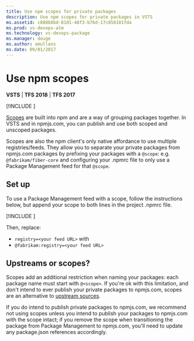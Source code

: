 ```yaml
---
title: Use npm scopes for private packages
description: Use npm scopes for private packages in VSTS
ms.assetid: c88868bd-8101-48f3-b76d-17c858181fda
ms.prod: vs-devops-alm
ms.technology: vs-devops-package
ms.manager: douge
ms.author: amullans
ms.date: 09/01/2017
---
```


[//]: # (monikerRange: '>= tfs-2017') 

# Use npm scopes

**VSTS** | **TFS 2018** | **TFS 2017**

[!INCLUDE [](../_shared/availability-npm.md)]

[Scopes](https://docs.npmjs.com/misc/scope) are built into npm and are a way of grouping packages together.
In VSTS and in npmjs.com, you can publish and use both scoped and unscoped packages. 

Scopes are also the npm client's only native affordance to use multiple registries/feeds.
They allow you to separate your private packages from npmjs.com packages by prefixing your packages with a `@scope`:
e.g. `@fabrikam/fiber-core` and configuring your .npmrc file to only use a Package Management feed for that `@scope`. 

## Set up
To use a Package Management feed with a scope, follow the instructions below, but append your scope to both lines in the project .npmrc file.

[!INCLUDE [](../_shared/npm/npmrc.md)]

 Then, replace:
- `registry=<your feed URL>` with
- `@fabrikam:registry=<your feed URL>`

## Upstreams or scopes?
Scopes add an additional restriction when naming your packages: each package name must start with `@<scope>`. If you're ok with this limitation, and don't intend to ever publish your private packages to npmjs.com, scopes are an alternative to [upstream sources](upstream-sources.md).

If you do intend to publish private packages to npmjs.com, we recommend not using scopes unless you intend to publish your packages to npmjs.com with the scope intact; if you remove the scope when transitioning the package from Package Management to npmjs.com, you'll need to update any package.json references accordingly.